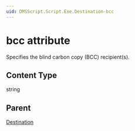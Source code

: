 ```yaml
---
uid: DMSScript.Script.Exe.Destination-bcc
---
```


# bcc attribute

Specifies the blind carbon copy (BCC) recipient(s).

## Content Type

string

## Parent

[Destination](xref:DMSScript.Script.Exe.Destination)
